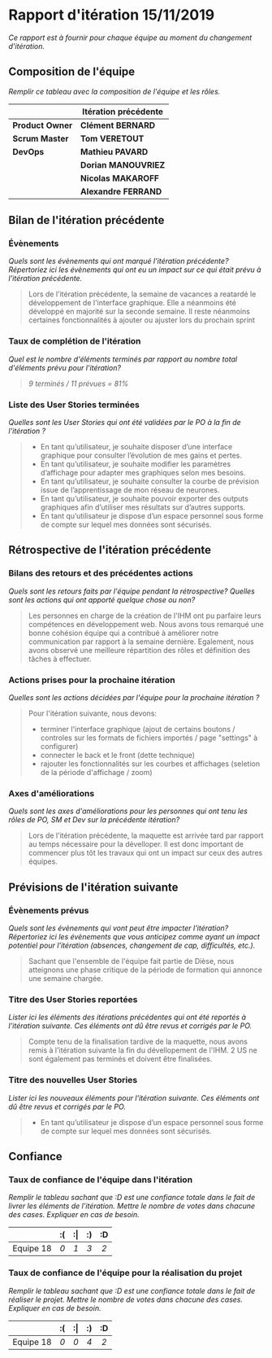 # Rapport d'itération 15/11/2019
*Ce rapport est à fournir pour chaque équipe au moment du changement d'itération.*

## Composition de l'équipe 
*Remplir ce tableau avec la composition de l'équipe et les rôles.*

|  &nbsp;                 | Itération précédente     |
| -------------           |-------------             |
| **Product Owner**       | __Clément BERNARD__      |
| **Scrum Master**        | **Tom VERETOUT**         |
| **DevOps**              | **Mathieu PAVARD**       |
|                         | **Dorian MANOUVRIEZ**    |
|                         | **Nicolas MAKAROFF**     |
|                         | **Alexandre FERRAND**    |

## Bilan de l'itération précédente  
### Évènements 
*Quels sont les évènements qui ont marqué l'itération précédente? Répertoriez ici les évènements qui ont eu un impact sur ce qui était prévu à l'itération précédente.*
> Lors de l'itération précédente, la semaine de vacances a reatardé le développement de l'interface graphique. Elle a néanmoins été développé en majorité sur la seconde semaine.
> Il reste néanmoins certaines fonctionnalités à ajouter ou ajuster lors du prochain sprint
>

### Taux de complétion de l'itération  
*Quel est le nombre d'éléments terminés par rapport au nombre total d'éléments prévu pour l'itération?*
> *9 terminés / 11 prévues = 81%*

### Liste des User Stories terminées
*Quelles sont les User Stories qui ont été validées par le PO à la fin de l'itération ?*
> * En tant qu’utilisateur, je souhaite disposer d’une interface graphique pour consulter l’évolution de mes gains et pertes.
> * En tant qu’utilisateur, je souhaite modifier les paramètres d’affichage pour adapter mes graphiques selon mes besoins.
> * En tant qu’utilisateur, je souhaite consulter la courbe de prévision issue de l’apprentissage de mon réseau de neurones.
> * En tant qu’utilisateur, je souhaite pouvoir exporter des outputs graphiques afin d’utiliser mes résultats sur d’autres supports.
> * En tant qu’utilisateur je dispose d’un espace personnel sous forme de compte sur lequel mes données sont sécurisés.

## Rétrospective de l'itération précédente
  
### Bilans des retours et des précédentes actions 
*Quels sont les retours faits par l'équipe pendant la rétrospective? Quelles sont les actions qui ont apporté quelque chose ou non?*
> Les personnes en charge de la création de l'IHM ont pu parfaire leurs compétences en développement web.
> Nous avons tous remarqué une bonne cohésion équipe qui a contribué à améliorer notre communication par rapport à la semaine dernière.
> Egalement, nous avons observé une meilleure répartition des rôles et définition des tâches à effectuer.

### Actions prises pour la prochaine itération
*Quelles sont les actions décidées par l'équipe pour la prochaine itération ?*
> Pour l'itération suivante, nous devons:
>   * terminer l'interface graphique (ajout de certains boutons / controles sur les formats de fichiers importés / page "settings" à configurer)
>   * connecter le back et le front (dette technique)
>   * rajouter les fonctionnalités sur les courbes et affichages (seletion de la période d'affichage / zoom)
> 
 
### Axes d'améliorations 
*Quels sont les axes d'améliorations pour les personnes qui ont tenu les rôles de PO, SM et Dev sur la précédente itération?*
>  Lors de l'itération précédente, la maquette est arrivée tard par rapport au temps nécessaire pour la dévelloper. Il est donc important  de
>  commencer plus tôt les travaux qui ont un impact sur ceux des autres équipes.

## Prévisions de l'itération suivante  
### Évènements prévus  
*Quels sont les évènements qui vont peut être impacter l'itération? Répertoriez ici les évènements que vous anticipez comme ayant un impact potentiel pour l'itération (absences, changement de cap, difficultés, etc.).*
> Sachant que l'ensemble de l'équipe fait partie de Dièse, nous atteignons une phase critique de la période de formation qui annonce une semaine chargée.
> 

### Titre des User Stories reportées  
*Lister ici les éléments des itérations précédentes qui ont été reportés à l'itération suivante. Ces éléments ont dû être revus et corrigés par le PO.*
> Compte tenu de la finalisation tardive de la maquette, nous avons remis à l'itération suivante la fin du dévellopement de l'IHM.
> 2 US ne sont également pas terminés et doivent être finalisées.

### Titre des nouvelles User Stories  
*Lister ici les nouveaux éléments pour l'itération suivante. Ces éléments ont dû être revus et corrigés par le PO.*
> * En tant qu’utilisateur je dispose d’un espace personnel sous forme de compte sur lequel mes données sont sécurisés.

## Confiance 
### Taux de confiance de l'équipe dans l'itération  
*Remplir le tableau sachant que :D est une confiance totale dans le fait de livrer les éléments de l'itération. Mettre le nombre de votes dans chacune des cases. Expliquer en cas de besoin.*

|          	| :( 	| :&#124; 	| :) 	| :D 	|
|:--------:	|:----:	|:----:	    |:----:	|:----:	|
| Equipe 18	|  *0* 	|  *1* 	    |  *3* 	|  *2* 	|

### Taux de confiance de l'équipe pour la réalisation du projet 
*Remplir le tableau sachant que :D est une confiance totale dans le fait de réaliser le projet. Mettre le nombre de votes dans chacune des cases. Expliquer en cas de besoin.*

|          	| :( 	| :&#124; 	| :) 	| :D 	|
|:--------:	|:----:	|:----:	    |:----:	|:----:	|
| Equipe 18	|  *0* 	|  *0* 	    |  *4* 	|  *2* 	|

 
 